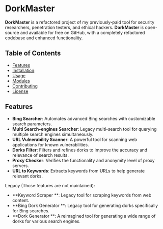 # DorkMaster

**DorkMaster** is a refactored project of my previously-paid tool for security researchers, penetration testers, and ethical hackers. **DorkMaster** is open-source and available for free on GitHub, with a completely refactored codebase and enhanced functionality.

## Table of Contents

- [Features](#features)
- [Installation](#installation)
- [Usage](#usage)
- [Modules](#modules)
- [Contributing](#contributing)
- [License](#license)

## Features

- **Bing Searcher**: Automates advanced Bing searches with customizable search parameters.
- **Multi Search-engines Searcher**: Legacy multi-search tool for querying multiple search engines simultaneously.
- **URL Vulnerability Scanner**: A powerful tool for scanning web applications for known vulnerabilities.
- **Dorks Filter**: Filters and refines dorks to improve the accuracy and relevance of search results.
- **Proxy Checker**: Verifies the functionality and anonymity level of proxy servers.
- **URL to Keywords**: Extracts keywords from URLs to help generate relevant dorks.

Legacy (Those features are not maintained):
- **Keyword Scraper **: Legacy tool for scraping keywords from web content.
- **Bing Dork Generator **: Legacy tool for generating dorks specifically for Bing searches.
- **Dork Generator **: A reimagined tool for generating a wide range of dorks for various search engines.
